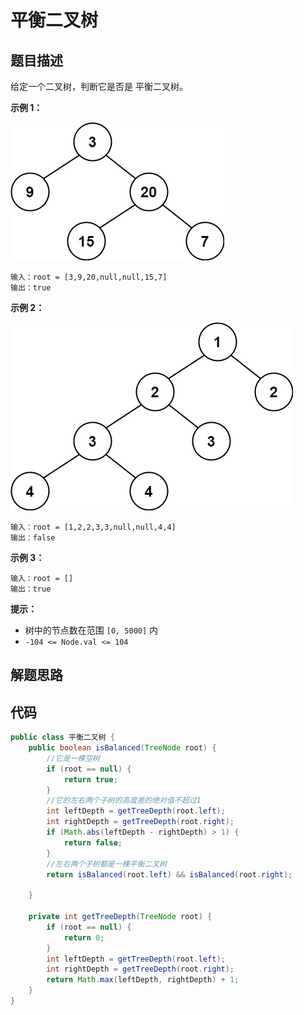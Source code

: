 # 平衡二叉树



## 题目描述

给定一个二叉树，判断它是否是 平衡二叉树。

 

**示例 1：**

![img](平衡二叉树.assets/balance_1.jpg)

```
输入：root = [3,9,20,null,null,15,7]
输出：true
```

**示例 2：**

![img](平衡二叉树.assets/balance_2.jpg)

```
输入：root = [1,2,2,3,3,null,null,4,4]
输出：false
```

**示例 3：**

```
输入：root = []
输出：true
```

 

**提示：**

- 树中的节点数在范围 `[0, 5000]` 内
- `-104 <= Node.val <= 104`



## 解题思路



## 代码

```java
public class 平衡二叉树 {
    public boolean isBalanced(TreeNode root) {
        //它是一棵空树
        if (root == null) {
            return true;
        }
        //它的左右两个子树的高度差的绝对值不超过1
        int leftDepth = getTreeDepth(root.left);
        int rightDepth = getTreeDepth(root.right);
        if (Math.abs(leftDepth - rightDepth) > 1) {
            return false;
        }
        //左右两个子树都是一棵平衡二叉树
        return isBalanced(root.left) && isBalanced(root.right);

    }

    private int getTreeDepth(TreeNode root) {
        if (root == null) {
            return 0;
        }
        int leftDepth = getTreeDepth(root.left);
        int rightDepth = getTreeDepth(root.right);
        return Math.max(leftDepth, rightDepth) + 1;
    }
}
```

